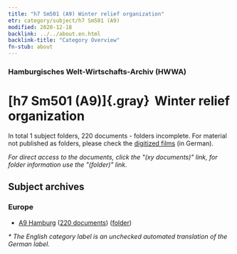 ```yaml
---
title: "h7 Sm501 (A9) Winter relief organization"
etr: category/subject/h7 Sm501 (A9)
modified: 2020-12-18
backlink: ../../about.en.html
backlink-title: "Category Overview"
fn-stub: about
---
```


### Hamburgisches Welt-Wirtschafts-Archiv (HWWA)
# [h7 Sm501 (A9)]{.gray}&#8201; Winter relief organization&#160; 





In total 1 subject folders, 220 documents - folders incomplete.
For material not published as folders, please check the [digitized films](/film/h1_sh) (in German).

_For direct access to the documents, click the "(xy documents)" link, for folder information use the "(folder)" link._

## Subject archives



### Europe

- [A9 Hamburg](../../../geo/about.en.html#A9) (<a href="https://dfg-viewer.de/show/?tx_dlf[id]=https://pm20.zbw.eu/mets/sh/1409xx/140905/1446xx/144678/public.mets.en.xml" target="_blank">220 documents</a>) ([folder](http://purl.org/pressemappe20/folder/sh/140905,144678))


_* The English category label is an unchecked automated translation of the German label._

